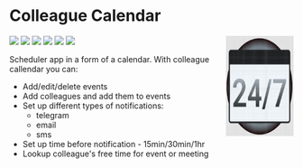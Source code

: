 # Colleague Calendar

<img src="https://github.com/Colleague-Calendar-Team/Colleague-Calendar/blob/main/docs/eng/img/callendar_logo.png" align="right"
     alt="Colleague Calendar" width="120" height="178">

![][golang-shield] ![][js-shield] ![][typescript-shield] ![][ansible-shield] ![][react-shield] ![][nginx-shield]


Scheduler app in a form of a calendar. With colleague callendar you can:
* Add/edit/delete events
* Add colleagues and add them to events
* Set up different types of notifications:
    * telegram
    * email
    * sms
* Set up time before notification - 15min/30min/1hr
* Lookup colleague's free time for event or meeting









[golang-shield]:https://img.shields.io/badge/Code-golang-informational?style=flat&logo=go&logoColor=white&color=2bbc8a

[js-shield]:https://img.shields.io/badge/Code-Javascript-informational?style=flat&logo=javascript&logoColor=white&color=2bbc8a

[typescript-shield]:https://img.shields.io/badge/Code-typescript-informational?style=flat&logo=typescript&logoColor=white&color=2bbc8a


[react-shield]:https://img.shields.io/badge/FrameWork-React-informational?style=flat&logo=react&logoColor=white&color=2bbc8a


[ansible-shield]:https://img.shields.io/badge/Deploy-ansible-informational?style=flat&logo=ansible&logoColor=white&color=2bbc8a

[nginx-shield]:https://img.shields.io/badge/webserver-nginx-informational?style=flat&logo=nginx&logoColor=white&color=2bbc8a

